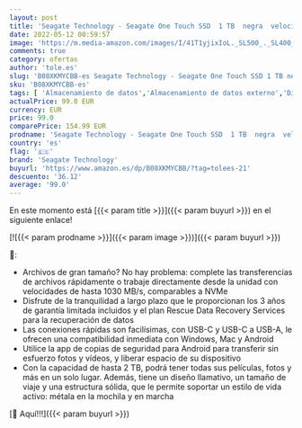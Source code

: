 ```yaml
---
layout: post
title: 'Seagate Technology - Seagate One Touch SSD  1 TB  negra  velocidad de hasta 1030 MB/s  con app para Android  1 año de Mylio Create  4 meses del plan Adobe Creative Cloud Photography y servicios Rescue  STKG1000400 '
date: 2022-05-12 00:59:57
image: 'https://m.media-amazon.com/images/I/41T1yjixIoL._SL500_._SL400_.jpg'
comments: true
category: ofertas
author: 'tole.es'
slug: 'B08XKMYCBB-es Seagate Technology - Seagate One Touch SSD 1 TB negra...'
sku: 'B08XKMYCBB-es'
tags: [ 'Almacenamiento de datos','Almacenamiento de datos externo','Discos duros sólidos externos','Informática','android','seagate technology','🇪🇸', ]
actualPrice: 99.0 EUR
currency: EUR
price: 99.0
comparePrice: 154.99 EUR
prodname: 'Seagate Technology - Seagate One Touch SSD  1 TB  negra  velocidad de hasta 1030 MB/s  con app para Android  1 año de Mylio Create  4 meses del plan Adobe Creative Cloud Photography y servicios Rescue  STKG1000400 '
country: 'es'
flag: '🇪🇸'
brand: 'Seagate Technology'
buyurl: 'https://www.amazon.es/dp/B08XKMYCBB/?tag=tolees-21'
descuento: '36.12'
average: '99.0'
---
```


En este momento está [{{< param title >}}]({{< param buyurl >}}) en el siguiente enlace!

[![{{< param prodname >}}]({{< param image >}})]({{< param buyurl >}})

🔎:

- Archivos de gran tamaño? No hay problema: complete las transferencias de archivos rápidamente o trabaje directamente desde la unidad con velocidades de hasta 1030 MB/s, comparables a NVMe
- Disfrute de la tranquilidad a largo plazo que le proporcionan los 3 años de garantía limitada incluidos y el plan Rescue Data Recovery Services para la recuperación de datos
- Las conexiones rápidas son facilísimas, con USB-C y USB-C a USB-A, le ofrecen una compatibilidad inmediata con Windows, Mac y Android
- Utilice la app de copias de seguridad para Android para transferir sin esfuerzo fotos y vídeos, y liberar espacio de su dispositivo
- Con la capacidad de hasta 2 TB, podrá tener todas sus películas, fotos y más en un solo lugar. Además, tiene un diseño llamativo, un tamaño de viaje y una estructura sólida, que le permite soportar un estilo de vida activo: métala en la mochila y en marcha

[🛒 Aquí!!!]({{< param buyurl >}})
